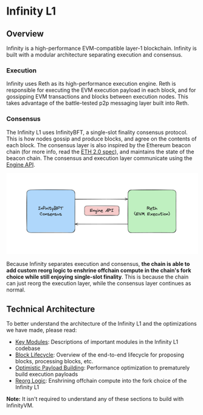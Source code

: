 # Infinity L1

## Overview

Infinity is a high-performance EVM-compatible layer-1 blockchain. Infinity is built with a modular architecture separating execution and consensus.

### Execution

Infinity uses Reth as its high-performance execution engine. Reth is responsible for executing the EVM execution payload in each block, and for gossipping EVM transactions and blocks between execution nodes. This takes advantage of the battle-tested p2p messaging layer built into Reth.

### Consensus

The Infinity L1 uses InfinityBFT, a single-slot finality consensus protocol. This is how nodes gossip and produce blocks, and agree on the contents of each block. The consensus layer is also inspired by the Ethereum beacon chain (for more info, read the [ETH 2.0 spec](https://eth2book.info/capella/part3/containers/state/)), and maintains the state of the beacon chain. The consensus and execution layer communicate using the [Engine API](https://hackmd.io/@danielrachi/engine_api).

![infinity overview](../assets/infinity-overview.png)

Because Infinity separates execution and consensus, **the chain is able to add custom reorg logic to enshrine offchain compute in the chain's fork choice while still enjoying single-slot finality**. This is because the chain can just reorg the execution layer, while the consensus layer continues as normal.

## Technical Architecture

To better understand the architecture of the Infinity L1 and the optimizations we have made, please read:

- [<u>Key Modules</u>](./modules.md): Descriptions of important modules in the Infinity L1 codebase
- [<u>Block Lifecycle</u>](./lifecycle.md): Overview of the end-to-end lifecycle for proposing blocks, processing blocks, etc.
- [<u>Optimistic Payload Building</u>](./optimistic-payload.md): Performance optimization to prematurely build execution payloads
- [<u>Reorg Logic</u>](./reorg.md): Enshrining offchain compute into the fork choice of the Infinity L1

**Note:** It isn't required to understand any of these sections to build with InfinityVM.
